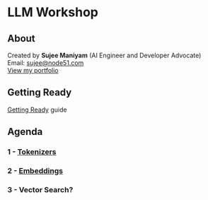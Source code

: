 # LLM Workshop

## About

Created by **Sujee Maniyam** (AI Engineer and Developer Advocate)  
Email: sujee@node51.com  
[View my portfolio](https://portfolio.sujee.dev/)

## Getting Ready

[Getting Ready](getting-ready.md) guide

## Agenda

### 1 - [Tokenizers](tokenizers/README.md)

### 2 - [Embeddings](embeddings/README.md)

### 3 - Vector Search?
